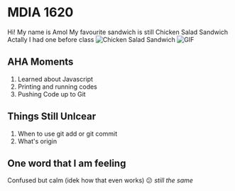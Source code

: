 # MDIA 1620

Hi! My name is Amol
My favourite sandwich is still Chicken Salad Sandwich
Actally I had one before class
![Chicken Salad Sandwich](https://www.eatingwell.com/thmb/O2PodkmzYvGXILwCL-ieZ7NdxNs=/1500x0/filters:no_upscale():max_bytes(150000):strip_icc()/EWL-TheBestChickenSaladForSandwiches-beauty-192-5d0e22a11be24615af4a09c31b5c4ff0.jpg)
![GIF](https://i.giphy.com/media/v1.Y2lkPTc5MGI3NjExcjBuOTN0eG93N2VxeDBnb3c1ZHMyam5oOTcyazcxa3J1ajN6aXhwOSZlcD12MV9pbnRlcm5hbF9naWZfYnlfaWQmY3Q9Zw/hv4xO0GV7h5S8QF5tI/giphy.gif)

## AHA Moments
1. Learned about Javascript
2. Printing and running codes
3. Pushing Code up to Git

## Things Still Unlcear
1. When to use git add or git commit
2. What's origin

## One word that I am feeling
Confused but calm (idek how that even works) 😕 *still the same*
